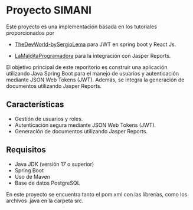 # Proyecto SIMANI

Este proyecto es una implementación basada en los tutoriales proporcionados por 

- [TheDevWorld-bySergioLema](https://www.youtube.com/watch?v=bqFjrhRrvy8&ab_channel=TheDevWorld-bySergioLema) para JWT en spring boot y React Js.

- [LaMalditaProgramadora](https://www.youtube.com/watch?v=E2zosLVTAPk&ab_channel=LaMalditaProgramadora) para la integración con Jasper Reports.
  
El objetivo principal  de este reporitorio es construir una aplicación utilizando Java Spring Boot para el manejo de usuarios y autenticación mediante JSON Web Tokens (JWT). Además, se integra la generación de documentos utilizando Jasper Reports.

## Características

- Gestión de usuarios y roles.
- Autenticación segura mediante JSON Web Tokens (JWT).
- Generación de documentos utilizando Jasper Reports.

## Requisitos

- Java JDK (versión 17 o superior)
- Spring Boot 
- Uso de Maven
- Base de datos PostgreSQL

En este proyecto se encuentra tanto el pom.xml con las librerías, como los archivos .java en la carpeta src.
